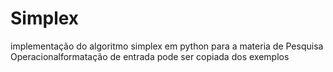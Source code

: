 # Simplex
implementação do algoritmo simplex em python para a materia de Pesquisa Operacionalformatação de entrada pode ser copiada dos exemplos
